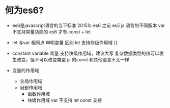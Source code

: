 # 何为es6?

- es6是javascript语言的当下标准
  2015年 es6
  之前 es5
  js 语言的不同版本
  var 不支持常量功能的
  es6 才有 const + let 

- let 与var
  相同点 申明变量 
  区别 let 支持块级作用域 {} 

- constant variable 
  常量 支持块级作用域，建议大写
  复杂数据类型的值可以发生改变，但不可以改变类型
  js 的const 和其他语言不太一样 

- 变量的作用域
  - 全局作用域
  - 局部作用域
    - 函数作用域
    - 块级作用域
      var 不支持
      let  const 支持